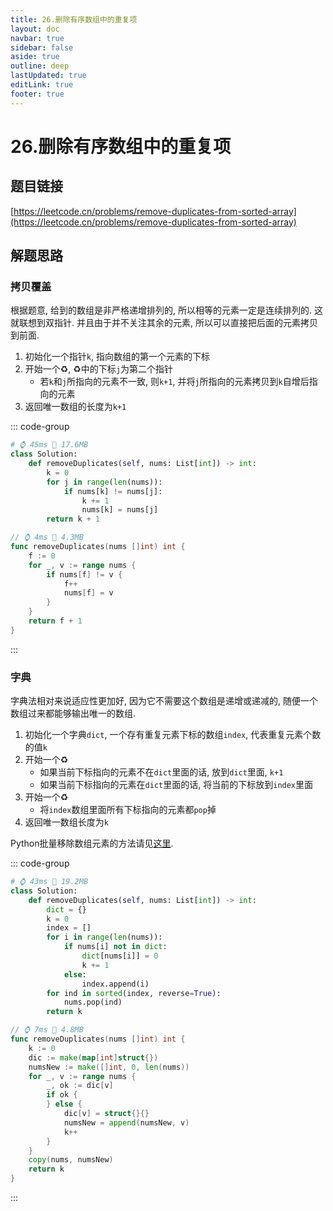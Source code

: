 ```yaml
---
title: 26.删除有序数组中的重复项
layout: doc
navbar: true
sidebar: false
aside: true
outline: deep
lastUpdated: true
editLink: true
footer: true
---
```


# 26.删除有序数组中的重复项

## 题目链接

[https://leetcode.cn/problems/remove-duplicates-from-sorted-array](https://leetcode.cn/problems/remove-duplicates-from-sorted-array)

## 解题思路

### 拷贝覆盖

根据题意, 给到的数组是非严格递增排列的, 所以相等的元素一定是连续排列的. 这就联想到双指针. 并且由于并不关注其余的元素, 所以可以直接把后面的元素拷贝到前面.

1. 初始化一个指针`k`, 指向数组的第一个元素的下标
2. 开始一个♻️, ♻️中的下标`j`为第二个指针
    - 若`k`和`j`所指向的元素不一致, 则`k+1`, 并将`j`所指向的元素拷贝到`k`自增后指向的元素
3. 返回唯一数组的长度为`k+1`

::: code-group

```py [py]
# ⌚ 45ms 📀 17.6MB
class Solution:
    def removeDuplicates(self, nums: List[int]) -> int:
        k = 0
        for j in range(len(nums)):
            if nums[k] != nums[j]:
                k += 1
                nums[k] = nums[j]
        return k + 1
```

```go [go]
// ⌚ 4ms 📀 4.3MB
func removeDuplicates(nums []int) int {
    f := 0
    for _, v := range nums {
        if nums[f] != v {
            f++
            nums[f] = v
        }
    }
    return f + 1
}
```

:::

### 字典

字典法相对来说适应性更加好, 因为它不需要这个数组是递增或递减的, 随便一个数组过来都能够输出唯一的数组.

1. 初始化一个字典`dict`, 一个存有重复元素下标的数组`index`, 代表重复元素个数的值`k`
2. 开始一个♻️
    - 如果当前下标指向的元素不在`dict`里面的话, 放到`dict`里面, `k+1`
    - 如果当前下标指向的元素在`dict`里面的话, 将当前的下标放到`index`里面
3. 开始一个♻️
    - 将`index`数组里面所有下标指向的元素都`pop`掉
4. 返回唯一数组长度为`k`

Python批量移除数组元素的方法请见[这里](/leetcode/27#Python根据数组索引移除数组元素).

::: code-group

```py [py]
# ⌚ 43ms 📀 19.2MB
class Solution:
    def removeDuplicates(self, nums: List[int]) -> int:
        dict = {}
        k = 0
        index = []
        for i in range(len(nums)):
            if nums[i] not in dict:
                dict[nums[i]] = 0
                k += 1
            else:
                index.append(i)
        for ind in sorted(index, reverse=True):
            nums.pop(ind)
        return k
```

```go [go]
// ⌚ 7ms 📀 4.8MB
func removeDuplicates(nums []int) int {
    k := 0
    dic := make(map[int]struct{})
    numsNew := make([]int, 0, len(nums))
    for _, v := range nums {
        _, ok := dic[v]
        if ok {
        } else {
            dic[v] = struct{}{}
            numsNew = append(numsNew, v)
            k++
        }
    }
    copy(nums, numsNew)
    return k
}
```

:::
